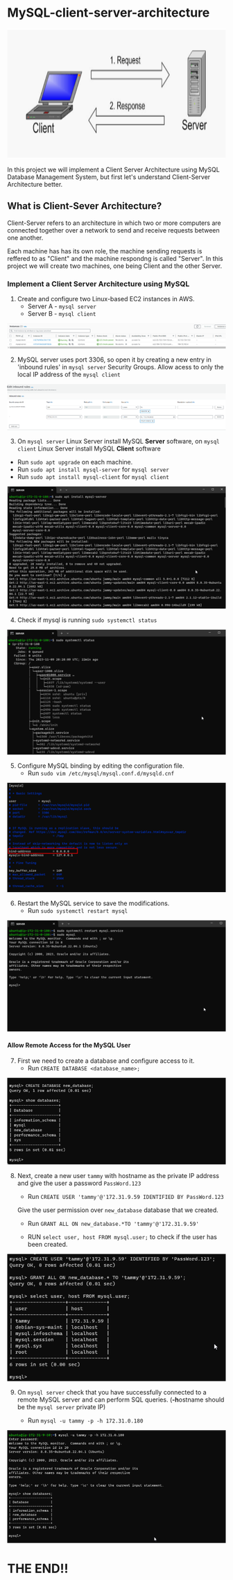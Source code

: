 # MySQL-client-server-architecture


<img src='images/MySQL-Client-Requests.png' width='950' height='300'>


In this project we will implement a Client Server Architecture using MySQL Database Management System, but first let's understand Client-Server Architecture better.

## What is Client-Sever Architecture?

Client-Server refers to an architecture in which two or more computers are connected together over a network to send and receive requests between one another.

Each machine has has its own role, the machine sending requests is reffered to as "Client" and the machine respondng is called "Server". In this project we will create two machines, one being Client and the other Server.


### Implement a Client Server Architecture using MySQL


1. Create and configure two Linux-based EC2 instances in AWS.
   - Server A - `mysql server`
   - Server B - `mysql client`

   
![images](images/Screenshot_1.png)

2. MySQL server uses port 3306, so open it by creating a new entry in 'inbound rules' in `mysql server` Security Groups. Allow acess to only the local IP address of the `mysql client`

![images](images/Screenshot_2.png)

3. On `mysql server` Linux Server install MySQL **Server** software, on `mysql client` Linux Server install MySQL **Client** software


  - Run `sudo apt upgrade` on each machine.
  - Run `sudo apt install mysql-server` for `mysql server`
  - Run `sudo apt install mysql-client` for `mysql client`

![images](images/Screenshot_3.png)

4. Check if mysql is running `sudo systemctl status`


![images](images/Screenshot_4.png)

5. Configure MySQL binding by editing the configuration file.
   - Run `sudo vim /etc/mysql/mysql.conf.d/mysqld.cnf`


![images](images/Screenshot_5.png)

6. Restart the MySQL service to save the modifications.
   - Run `sudo systemctl restart mysql`


![images](images/Screenshot_6.png)


#### Allow Remote Access for the MySQL User

7. First we need to create a database and configure access to it.
   - Run `CREATE DATABASE <database_name>;`


![images](images/Screenshot_9.png)

8. Next, create a new user `tammy` with hostname as the private IP address and give the user a password `PassWord.123`

   - Run `CREATE USER 'tammy'@'172.31.9.59 IDENTIFIED BY PassWord.123` 

   Give the user permission over `new_database` database that we created.
   - Run `GRANT ALL ON new_database.*TO 'tammy'@'172.31.9.59'`

   - RUN `select user, host FROM mysql.user;` to check if the user has been created.
    


![images](images/Screenshot_7.png)

9. On `mysql server` check that you have successfully connected to a remote MySQL server and can perform SQL queries. (**-h**ostname should be the `mysql server` private IP)

   - Run `mysql -u tammy -p -h 172.31.0.180`


![images](images/Screenshot_8.png)

# THE END!!


